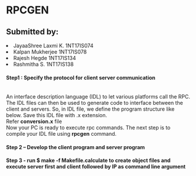 # RPCGEN 

<h2>Submitted by:</h2>
<li>JayaaShree Laxmi K. 1NT17IS074</li>
<li>Kalpan Mukherjee 1NT17IS078</li>
<li>Rajesh Hegde 1NT17IS134</li>
<li>Rashmitha S. 1NT17IS138</li>

<h4>Step1  : Specify the protocol for client server communication</h4>
<br>
An interface description language (IDL) to let various platforms call the RPC. The IDL files can then be used to generate code to interface between the client and servers. So, in IDL file, we define the program structure like below. Save this IDL file with .x extension.
<br>
Refer <b>conversion.x</b> file
<br>
Now your PC is ready to execute rpc commands. The next step is to compile your IDL file using <b>rpcgen</b> command.
<br>
<h4>Step 2 – Develop the client program and server program</h4>
<h4>Step 3 - run <b>$ make -f Makefile.calculate</b> to create object files and execute server first and client followed by IP as command line argument</h4>
